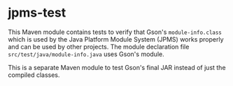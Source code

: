 # jpms-test

This Maven module contains tests to verify that Gson's `module-info.class` which is used by the Java Platform Module System (JPMS) works properly and can be used by other projects. The module declaration file `src/test/java/module-info.java` uses Gson's module.

This is a separate Maven module to test Gson's final JAR instead of just the compiled classes.
